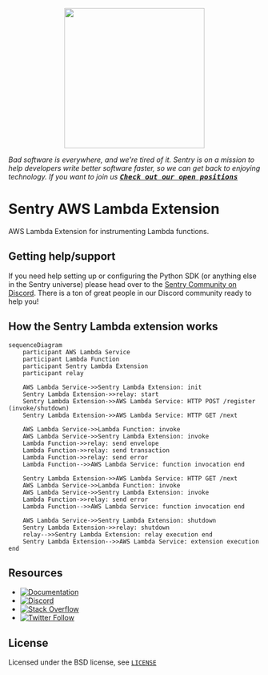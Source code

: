 <p align="center">
    <a href="https://sentry.io" target="_blank" align="center">
        <img src="https://sentry-brand.storage.googleapis.com/sentry-logo-black.png" width="280">
    </a>
</p>

_Bad software is everywhere, and we're tired of it. Sentry is on a mission to help developers write better software faster, so we can get back to enjoying technology. If you want to join us [<kbd>**Check out our open positions**</kbd>](https://sentry.io/careers/)_

# Sentry AWS Lambda Extension

AWS Lambda Extension for instrumenting Lambda functions.

## Getting help/support

If you need help setting up or configuring the Python SDK (or anything else in the Sentry universe) please head over to the [Sentry Community on Discord](https://discord.com/invite/Ww9hbqr). There is a ton of great people in our Discord community ready to help you!

## How the Sentry Lambda extension works

```mermaid
sequenceDiagram
    participant AWS Lambda Service
    participant Lambda Function
    participant Sentry Lambda Extension
    participant relay

    AWS Lambda Service->>Sentry Lambda Extension: init
    Sentry Lambda Extension->>relay: start
    Sentry Lambda Extension->>AWS Lambda Service: HTTP POST /register (invoke/shutdown)
    Sentry Lambda Extension->>AWS Lambda Service: HTTP GET /next

    AWS Lambda Service->>Lambda Function: invoke
    AWS Lambda Service->>Sentry Lambda Extension: invoke
    Lambda Function->>relay: send envelope
    Lambda Function->>relay: send transaction
    Lambda Function->>relay: send error
    Lambda Function-->>AWS Lambda Service: function invocation end

    Sentry Lambda Extension->>AWS Lambda Service: HTTP GET /next
    AWS Lambda Service->>Lambda Function: invoke
    AWS Lambda Service->>Sentry Lambda Extension: invoke
    Lambda Function->>relay: send error
    Lambda Function-->>AWS Lambda Service: function invocation end

    AWS Lambda Service->>Sentry Lambda Extension: shutdown
    Sentry Lambda Extension->>relay: shutdown
    relay-->>Sentry Lambda Extension: relay execution end
    Sentry Lambda Extension-->>AWS Lambda Service: extension execution end
```

## Resources

- [![Documentation](https://img.shields.io/badge/documentation-sentry.io-green.svg)](https://docs.sentry.io/quickstart/)
- [![Discord](https://img.shields.io/discord/621778831602221064)](https://discord.gg/Ww9hbqr)
- [![Stack Overflow](https://img.shields.io/badge/stack%20overflow-sentry-green.svg)](http://stackoverflow.com/questions/tagged/sentry)
- [![Twitter Follow](https://img.shields.io/twitter/follow/getsentry?label=getsentry&style=social)](https://twitter.com/intent/follow?screen_name=getsentry)

## License

Licensed under the BSD license, see [`LICENSE`](LICENSE)
